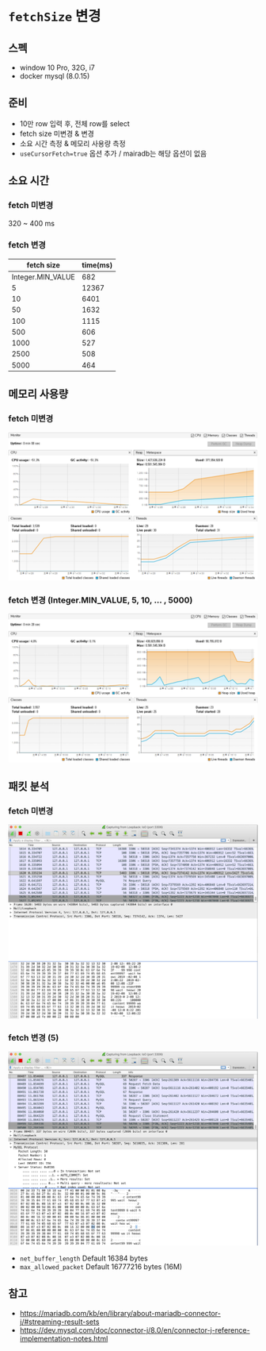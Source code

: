 # `fetchSize` 변경

## 스펙

- window 10 Pro, 32G, i7
- docker mysql (8.0.15)


## 준비

- 10만 row 입력 후, 전체 row를 select 
- fetch size 미변경 & 변경
- 소요 시간 측정 & 메모리 사용량 측정
- `useCursorFetch=true` 옵션 추가 / mairadb는 해당 옵션이 없음


## 소요 시간

### fetch 미변경

320 ~ 400 ms

### fetch 변경

| fetch size | time(ms) |
|------------|----------|
| Integer.MIN_VALUE | 682 |
| 5 | 12367 |
| 10 | 6401 |
| 50 | 1632 |
| 100 | 1115 |
| 500 | 606 |
| 1000 | 527 |
| 2500 | 508 |
| 5000 | 464 |


## 메모리 사용량

### fetch 미변경

![alt img](img/no-fetch-by-visualvm.png)

### fetch 변경 (Integer.MIN_VALUE, 5, 10, ... , 5000)

![alt img](img/fetch-by-visualvm.png)


## 패킷 분석

### fetch 미변경

![alt img](img/no-fetch-by-wireshark.png)

### fetch 변경 (5)

![alt img](img/fetch-5-by-wireshark.png)

- `net_buffer_length` Default 16384 bytes
- `max_allowed_packet` Default 16777216 bytes (16M)


## 참고

- https://mariadb.com/kb/en/library/about-mariadb-connector-j/#streaming-result-sets
- https://dev.mysql.com/doc/connector-j/8.0/en/connector-j-reference-implementation-notes.html